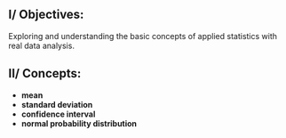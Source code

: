 ## I/ Objectives:
Exploring and understanding the basic concepts of applied statistics with real data analysis.

## II/ Concepts:
- **mean**
- **standard deviation**
- **confidence interval**
- **normal probability distribution**
